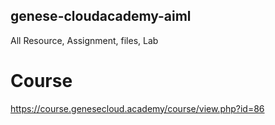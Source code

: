 ## genese-cloudacademy-aiml
All Resource, Assignment, files, Lab

# Course
https://course.genesecloud.academy/course/view.php?id=86
